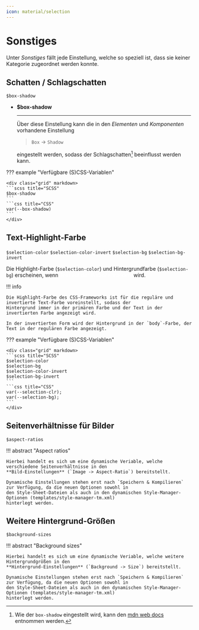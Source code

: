 ```yaml
---
icon: material/selection
---
```


# Sonstiges

Unter *Sonstiges* fällt jede Einstellung, welche so speziell ist, dass sie keiner Kategorie zugeordnet werden konnte.

## Schatten / Schlagschatten

`$box-shadow`

<div class="grid cards" style="margin:5px;box-shadow: 0 0 5px 5px var(--md-primary-fg-color)" markdown>

- **$box-shadow**

    ---

    Über diese Einstellung kann die in den *Elementen* und *Komponenten* vorhandene Einstellung
  
    > `Box` -> `Shadow`
  
    eingestellt werden, sodass der Schlagschatten[^1] beeinflusst werden kann.

</div>

??? example "Verfügbare (S)CSS-Variablen"

    <div class="grid" markdown>
    ```scss title="SCSS"
    $box-shadow
    ```
    ```css title="CSS"
    var(--box-shadow)
    ```
    </div>

## Text-Highlight-Farbe

`$selection-color` `$selection-color-invert` `$selection-bg` `$selection-bg-invert`

Die Highlight-Farbe (`$selection-color`) und Hintergrundfarbe (`$selection-bg`) erscheinen,
wenn <span style="background: var(--md-primary-fg-color); color: #FFF">Text auf der Website markiert</span> wird.

!!! info

    Die Highlight-Farbe des CSS-Frameworks ist für die reguläre und invertierte Text-Farbe voreinstellt, sodass der 
    Hintergrund immer in der primären Farbe und der Text in der invertierten Farbe angezeigt wird.

    In der invertierten Form wird der Hintergrund in der `body`-Farbe, der Text in der regulären Farbe angezeigt.

??? example "Verfügbare (S)CSS-Variablen"

    <div class="grid" markdown>
    ```scss title="SCSS"
    $selection-color
    $selection-bg
    $selection-color-invert
    $selection-bg-invert
    ```
    ```css title="CSS"
    var(--selection-clr);
    var(--selection-bg);
    ```
    </div>

## Seitenverhältnisse für Bilder

`$aspect-ratios`

!!! abstract "Aspect ratios"

    Hierbei handelt es sich um eine dynamische Veriable, welche verschiedene Seitenverhältnisse in den 
    **Bild-Einstellungen** (`Image -> Aspect-Ratio`) bereitstellt.

    Dynamische Einstellungen stehen erst nach `Speichern & Kompilieren` zur Verfügung, da die neuen Optionen sowohl in
    den Style-Sheet-Dateien als auch in den dynamischen Style-Manager-Optionen (templates/style-manager-tm.xml)
    hinterlegt werden.

## Weitere Hintergrund-Größen

`$background-sizes`

!!! abstract "Background sizes"

    Hierbei handelt es sich um eine dynamische Veriable, welche weitere Hintergrundgrößen in den 
    **Hintergrund-Einstellungen** (`Background -> Size`) bereitstellt.

    Dynamische Einstellungen stehen erst nach `Speichern & Kompilieren` zur Verfügung, da die neuen Optionen sowohl in
    den Style-Sheet-Dateien als auch in den dynamischen Style-Manager-Optionen (templates/style-manager-tm.xml)
    hinterlegt werden.

[^1]: Wie der `box-shadow` eingestellt wird, kann
den [mdn web docs](https://developer.mozilla.org/en-US/docs/Web/CSS/box-shadow) entnommen werden.
